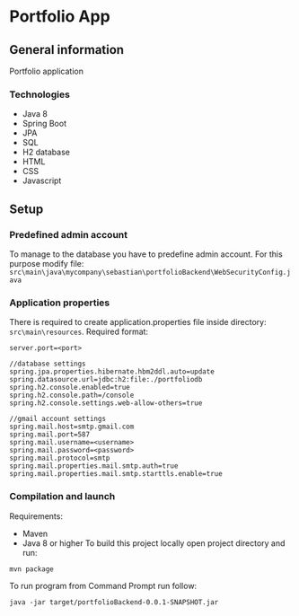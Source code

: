 # Portfolio App

## General information
Portfolio application

### Technologies
- Java 8
- Spring Boot
- JPA
- SQL
- H2 database
- HTML
- CSS
- Javascript

## Setup

### Predefined admin account
To manage to the database you have to predefine admin account. For this purpose modify file: `src\main\java\mycompany\sebastian\portfolioBackend\WebSecurityConfig.java`

### Application properties
There is required to create application.properties file inside directory: `src\main\resources`.
Required format:
```
server.port=<port>

//database settings
spring.jpa.properties.hibernate.hbm2ddl.auto=update
spring.datasource.url=jdbc:h2:file:./portfoliodb
spring.h2.console.enabled=true
spring.h2.console.path=/console
spring.h2.console.settings.web-allow-others=true

//gmail account settings
spring.mail.host=smtp.gmail.com
spring.mail.port=587
spring.mail.username=<username>
spring.mail.password=<password>
spring.mail.protocol=smtp
spring.mail.properties.mail.smtp.auth=true
spring.mail.properties.mail.smtp.starttls.enable=true
```

### Compilation and launch

Requirements:
- Maven
- Java 8 or higher
To build this project locally open project directory and run:
```
mvn package
```
To run program from Command Prompt run follow: 
```
java -jar target/portfolioBackend-0.0.1-SNAPSHOT.jar
```
